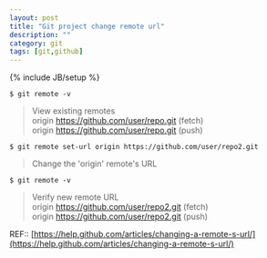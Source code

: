```yaml
---
layout: post
title: "Git project change remote url"
description: ""
category: git
tags: [git,github]
---
```

{% include JB/setup %}

```
$ git remote -v

```
> View existing remotes    
> origin  https://github.com/user/repo.git (fetch)    
> origin  https://github.com/user/repo.git (push)    

```
$ git remote set-url origin https://github.com/user/repo2.git

```
> Change the 'origin' remote's URL

```
$ git remote -v

```
> Verify new remote URL    
> origin  https://github.com/user/repo2.git (fetch)    
> origin  https://github.com/user/repo2.git (push)    

REF::
[https://help.github.com/articles/changing-a-remote-s-url/](https://help.github.com/articles/changing-a-remote-s-url/)